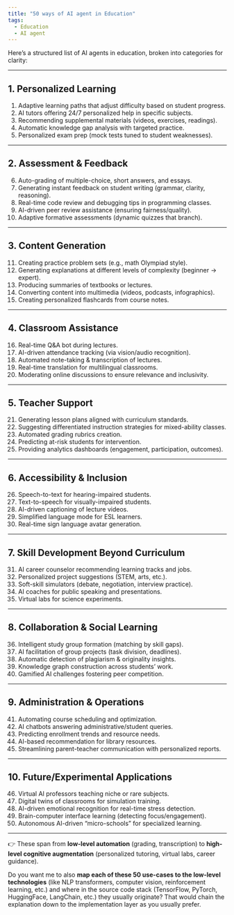 ```yaml
---
title: "50 ways of AI agent in Education"
tags:
  - Education
  - AI agent
---
```


Here’s a structured list of AI agents in education, broken into categories for clarity:

---

## 1. **Personalized Learning**

1. Adaptive learning paths that adjust difficulty based on student progress.
2. AI tutors offering 24/7 personalized help in specific subjects.
3. Recommending supplemental materials (videos, exercises, readings).
4. Automatic knowledge gap analysis with targeted practice.
5. Personalized exam prep (mock tests tuned to student weaknesses).

---

## 2. **Assessment & Feedback**

6. Auto-grading of multiple-choice, short answers, and essays.
7. Generating instant feedback on student writing (grammar, clarity, reasoning).
8. Real-time code review and debugging tips in programming classes.
9. AI-driven peer review assistance (ensuring fairness/quality).
10. Adaptive formative assessments (dynamic quizzes that branch).

---

## 3. **Content Generation**

11. Creating practice problem sets (e.g., math Olympiad style).
12. Generating explanations at different levels of complexity (beginner → expert).
13. Producing summaries of textbooks or lectures.
14. Converting content into multimedia (videos, podcasts, infographics).
15. Creating personalized flashcards from course notes.

---

## 4. **Classroom Assistance**

16. Real-time Q\&A bot during lectures.
17. AI-driven attendance tracking (via vision/audio recognition).
18. Automated note-taking & transcription of lectures.
19. Real-time translation for multilingual classrooms.
20. Moderating online discussions to ensure relevance and inclusivity.

---

## 5. **Teacher Support**

21. Generating lesson plans aligned with curriculum standards.
22. Suggesting differentiated instruction strategies for mixed-ability classes.
23. Automated grading rubrics creation.
24. Predicting at-risk students for intervention.
25. Providing analytics dashboards (engagement, participation, outcomes).

---

## 6. **Accessibility & Inclusion**

26. Speech-to-text for hearing-impaired students.
27. Text-to-speech for visually-impaired students.
28. AI-driven captioning of lecture videos.
29. Simplified language mode for ESL learners.
30. Real-time sign language avatar generation.

---

## 7. **Skill Development Beyond Curriculum**

31. AI career counselor recommending learning tracks and jobs.
32. Personalized project suggestions (STEM, arts, etc.).
33. Soft-skill simulators (debate, negotiation, interview practice).
34. AI coaches for public speaking and presentations.
35. Virtual labs for science experiments.

---

## 8. **Collaboration & Social Learning**

36. Intelligent study group formation (matching by skill gaps).
37. AI facilitation of group projects (task division, deadlines).
38. Automatic detection of plagiarism & originality insights.
39. Knowledge graph construction across students’ work.
40. Gamified AI challenges fostering peer competition.

---

## 9. **Administration & Operations**

41. Automating course scheduling and optimization.
42. AI chatbots answering administrative/student queries.
43. Predicting enrollment trends and resource needs.
44. AI-based recommendation for library resources.
45. Streamlining parent-teacher communication with personalized reports.

---

## 10. **Future/Experimental Applications**

46. Virtual AI professors teaching niche or rare subjects.
47. Digital twins of classrooms for simulation training.
48. AI-driven emotional recognition for real-time stress detection.
49. Brain-computer interface learning (detecting focus/engagement).
50. Autonomous AI-driven “micro-schools” for specialized learning.

---

👉 These span from **low-level automation** (grading, transcription) to **high-level cognitive augmentation** (personalized tutoring, virtual labs, career guidance).

Do you want me to also **map each of these 50 use-cases to the low-level technologies** (like NLP transformers, computer vision, reinforcement learning, etc.) and where in the source code stack (TensorFlow, PyTorch, HuggingFace, LangChain, etc.) they usually originate? That would chain the explanation down to the implementation layer as you usually prefer.

